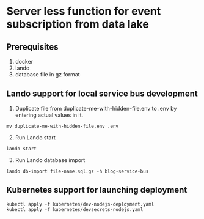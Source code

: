 # Server less function for event subscription from data lake

## Prerequisites
1. docker
2. lando
3. database file in gz format

## Lando support for local service bus development
1. Duplicate file from duplicate-me-with-hidden-file.env to .env by entering actual values in it.
```
mv duplicate-me-with-hidden-file.env .env
```
2. Run Lando start
```
lando start
```
3. Run Lando database import
```
lando db-import file-name.sql.gz -h blog-service-bus
```

## Kubernetes support for launching deployment
```
kubectl apply -f kubernetes/dev-nodejs-deployment.yaml
kubectl apply -f kubernetes/devsecrets-nodejs.yaml
```
